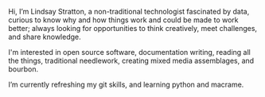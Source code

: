 Hi, I’m Lindsay Stratton, a non-traditional technologist fascinated by data, curious to know why and how things work and could be made to work better; always looking for opportunities to think creatively, meet challenges, and share knowledge.

I'm interested in open source software, documentation writing, reading all the things, traditional needlework, creating mixed media assemblages, and bourbon.

I’m currently refreshing my git skills, and learning python and macrame.


<!---
strattonl/strattonl is a ✨ special ✨ repository because its `README.md` (this file) appears on your GitHub profile.
You can click the Preview link to take a look at your changes.
--->
